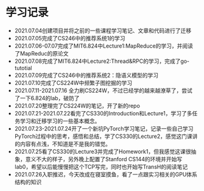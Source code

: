 # 学习记录

- 2021.07.04创建项目并将之前的一些课程学习笔记、文章和代码进行了迁移
- 2021.07.05完成了CS246中的推荐系统1的学习
- 2021.07.06-07.07完成了MIT6.824中Lecture1:MapReduce的学习，并阅读了MapReduc的原论文
- 2021.07.08完成了MIT6.824中Lecture2:Thread&RPC的学习，完成了go-tutotial
- 2021.07.09完成了CS246中的推荐系统2：隐语义模型的学习
- 2021.07.10完成了CS224W中频繁子图挖掘的学习
- 2021.07.11-2021.07.16 全力刷CS224W，不过已经学的越来越潦草了，尝试了一下6.824的lab，破防了
- 2021.07.20整理完了CS224W的笔记，开了新的repo
- 2021.07.21-2021.07.22看完了CS330的Introduction和Lecture1，学习了多任务学习和迁移学习的一些基本概念。
- 2021.07.23-2021.07.24开了一个新坑PyTorch学习笔记，记录一些自己学习PyTorch过程中的思考，感悟和总结，学了CS330的Lecture2，感觉这门课讲的内容有点浅，不知道是不是我的错觉。
- 2021.07.25看了CS330的Lecture3并完成了Homework1，但我感觉这课很抽象，意义不大的样子，另外晚上配置了Stanford CS144的环境并开始写lab0，希望以后能慢慢把这个TCP写完，同时也开始写TransH的阅读笔记
- 2021.07.26入职推迟，今天改成在寝室摸鱼，看了一点跟实习相关的GPU体系结构的知识